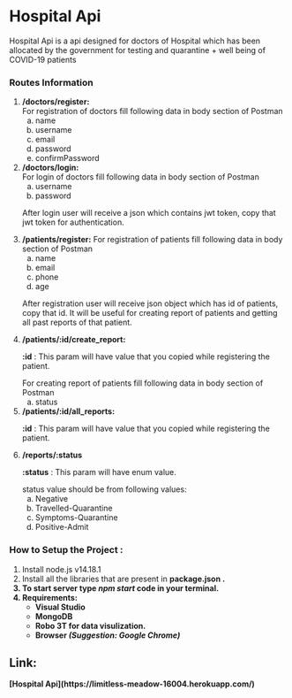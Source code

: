 <h1>Hospital Api</h1>
Hospital Api is a api designed for doctors of Hospital which has been allocated by the government for testing and quarantine + well being of COVID-19 patients
<h3>Routes Information</h3>
<ol type="1">
    <li>
        <b>/doctors/register:</b><br>
            For registration of doctors fill following data in body section of Postman
            <ol type="a">
                <li>name</li>
                <li>username</li>
                <li>email</li>
                <li>password</li>
                <li>confirmPassword</li>
            </ol>
    </li>
    <li>
        <b>/doctors/login:</b><br>
        For login of doctors fill following data in body section of Postman
            <ol type="a">
                <li>username</li>
                <li>password</li>
            </ol>
        <p>After login user will receive a json which contains jwt token, copy that jwt token for authentication.</p>
    </li>
    <li>
        <b>/patients/register:</b>
        For registration of patients fill following data in body section of Postman
            <ol type="a">
                <li>name</li>
                <li>email</li>
                <li>phone</li>
                <li>age</li>
            </ol>
        <p>After registration user will receive json object which has id of patients, copy that id. It will be useful for creating report of patients and getting all past reports of that patient.</p>
    </li>
    <li>
        <b>/patients/:id/create_report:</b>
        <p><b>:id</b> : This param will have value that you copied while registering the patient.</p>
         For creating report of patients fill following data in body section of Postman
            <ol type="a">
                <li>status</li>
            </ol>
    </li>
    <li>
        <b>/patients/:id/all_reports:</b>
        <p><b>:id</b> : This param will have value that you copied while registering the patient.</p>
    </li>
    <li>
        <b>/reports/:status</b>
        <p><b>:status</b> : This param will have enum value.</p>
        status value should be from following values:
        <ol type="a">
            <li>Negative</li>
            <li>Travelled-Quarantine</li>
            <li>Symptoms-Quarantine</li>
            <li>Positive-Admit</li>
        </ol>
    </li>
</ol>
<h3>How to Setup the Project :</h3>
    <ol type="1">
        <li>Install node.js v14.18.1</li>
        <li>Install all the libraries that are present in <b>package.json<b> .</li>
        <li>To start server type  <b><i>npm start</i></b> code in your terminal.</li>
        <li>
            <b>Requirements:</b>
            <ul>
                <li>Visual Studio</li>
                <li>MongoDB</li>
                <li>Robo 3T for data visulization.</li>
                <li>Browser <i>(Suggestion: Google Chrome)</i></li>
            </ul>
        </li>
    </ol>
<h2>Link: </h2>
    [Hospital Api](https://limitless-meadow-16004.herokuapp.com/)
